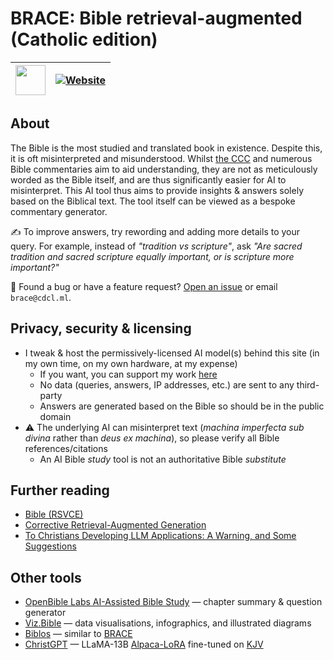 # BRACE: Bible retrieval-augmented (Catholic edition)

[<img src="https://brace.cdcl.ml/favicon.svg" width="48px" />](https://brace.cdcl.ml) | [![Website](https://img.shields.io/website?url=https%3A%2F%2Fbrace.cdcl.ml&up_message=brace.cdcl.ml)](https://brace.cdcl.ml)
--|--

## About

The Bible is the most studied and translated book in existence. Despite this, it is oft misinterpreted and misunderstood.
Whilst [the CCC](https://www.vatican.va/archive/ccc/index.htm?utm_source=brace.cdcl.ml) and numerous Bible commentaries aim to aid understanding, they are not as meticulously worded as the Bible itself, and are thus significantly easier for AI to misinterpret.
This AI tool thus aims to provide insights & answers solely based on the Biblical text. The tool itself can be viewed as a bespoke commentary generator.

:writing_hand: To improve answers, try rewording and adding more details to your query. For example, instead of *"tradition vs scripture"*, ask *"Are sacred tradition and sacred scripture equally important, or is scripture more important?"*

:bug: Found a bug or have a feature request? [Open an issue](https://github.com/casperdcl/brace/issues) or email `brace@cdcl.ml`.

## Privacy, security & licensing

- I tweak & host the permissively-licensed AI model(s) behind this site (in my own time, on my own hardware, at my expense)
  + If you want, you can support my work [here](https://cdcl.ml/sponsor)
  + No data (queries, answers, IP addresses, etc.) are sent to any third-party
  + Answers are generated based on the Bible so should be in the public domain
- :warning: The underlying AI can misinterpret text (*machina imperfecta sub divina* rather than *deus ex machina*), so please verify all Bible references/citations
  + An AI Bible *study* tool is not an authoritative Bible *substitute*

## Further reading

- [Bible (RSVCE)](https://www.biblegateway.com/passage/?search=Genesis%201&version=RSVCE&utm_source=brace.cdcl.ml)
- [Corrective Retrieval-Augmented Generation](https://arxiv.org/pdf/2401.15884.pdf?utm_source=brace.cdcl.ml)
- [To Christians Developing LLM Applications: A Warning, and Some Suggestions](https://aiandfaith.org/to-christians-developing-llm-applications-a-warning-and-some-suggestions?utm_source=brace.cdcl.ml)

## Other tools

- [OpenBible Labs AI-Assisted Bible Study](https://www.openbible.info/labs/ai-bible-study?utm_source=brace.cdcl.ml) — chapter summary & question generator
- [Viz.Bible](https://viz.bible?utm_source=brace.cdcl.ml) — data visualisations, infographics, and illustrated diagrams
- [Biblos](https://github.com/dssjon/biblos) — similar to [BRACE](https://brace.cdcl.ml)
- [ChristGPT](https://github.com/ortegaalfredo/ChristGPT) — LLaMA-13B [Alpaca-LoRA](https://github.com/tloen/alpaca-lora) fine-tuned on [KJV](https://www.biblegateway.com/passage/?search=Genesis%201&version=KJV&utm_source=brace.cdcl.ml)
